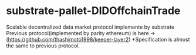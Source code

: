 # substrate-pallet-DIDOffchainTrade

Scalable decentralized data market protocol implemente by substrate
Previous protocol(implemented by parity ethereum) is here -> (https://github.com/thashimoto1998/keeper-layer2)
*Specification is almost the same to previous protocol.
